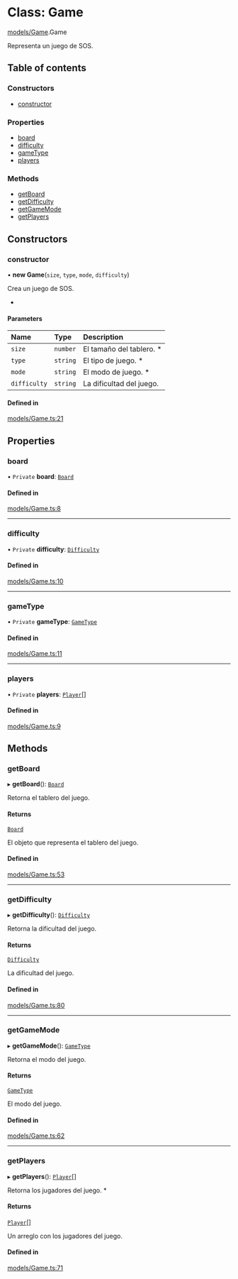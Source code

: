 # Class: Game

[models/Game](../wiki/models.Game).Game

Representa un juego de SOS.

## Table of contents

### Constructors

- [constructor](../wiki/models.Game.Game#constructor)

### Properties

- [board](../wiki/models.Game.Game#board)
- [difficulty](../wiki/models.Game.Game#difficulty)
- [gameType](../wiki/models.Game.Game#gametype)
- [players](../wiki/models.Game.Game#players)

### Methods

- [getBoard](../wiki/models.Game.Game#getboard)
- [getDifficulty](../wiki/models.Game.Game#getdifficulty)
- [getGameMode](../wiki/models.Game.Game#getgamemode)
- [getPlayers](../wiki/models.Game.Game#getplayers)

## Constructors

### constructor

• **new Game**(`size`, `type`, `mode`, `difficulty`)

Crea un juego de SOS.

   *

#### Parameters

| Name | Type | Description |
| :------ | :------ | :------ |
| `size` | `number` | El tamaño del tablero. * |
| `type` | `string` | El tipo de juego. * |
| `mode` | `string` | El modo de juego. * |
| `difficulty` | `string` | La dificultad del juego. |

#### Defined in

[models/Game.ts:21](https://github.com/Jhonnatan1806/SOSGame/blob/2d7847a/src/classes/models/Game.ts#L21)

## Properties

### board

• `Private` **board**: [`Board`](../wiki/models.Board.Board)

#### Defined in

[models/Game.ts:8](https://github.com/Jhonnatan1806/SOSGame/blob/2d7847a/src/classes/models/Game.ts#L8)

___

### difficulty

• `Private` **difficulty**: [`Difficulty`](../wiki/constants.Difficulty.Difficulty)

#### Defined in

[models/Game.ts:10](https://github.com/Jhonnatan1806/SOSGame/blob/2d7847a/src/classes/models/Game.ts#L10)

___

### gameType

• `Private` **gameType**: [`GameType`](../wiki/constants.GameType.GameType)

#### Defined in

[models/Game.ts:11](https://github.com/Jhonnatan1806/SOSGame/blob/2d7847a/src/classes/models/Game.ts#L11)

___

### players

• `Private` **players**: [`Player`](../wiki/models.Player.Player)[]

#### Defined in

[models/Game.ts:9](https://github.com/Jhonnatan1806/SOSGame/blob/2d7847a/src/classes/models/Game.ts#L9)

## Methods

### getBoard

▸ **getBoard**(): [`Board`](../wiki/models.Board.Board)

Retorna el tablero del juego.

#### Returns

[`Board`](../wiki/models.Board.Board)

El objeto que representa el tablero del juego.

#### Defined in

[models/Game.ts:53](https://github.com/Jhonnatan1806/SOSGame/blob/2d7847a/src/classes/models/Game.ts#L53)

___

### getDifficulty

▸ **getDifficulty**(): [`Difficulty`](../wiki/constants.Difficulty.Difficulty)

Retorna la dificultad del juego.

#### Returns

[`Difficulty`](../wiki/constants.Difficulty.Difficulty)

La dificultad del juego.

#### Defined in

[models/Game.ts:80](https://github.com/Jhonnatan1806/SOSGame/blob/2d7847a/src/classes/models/Game.ts#L80)

___

### getGameMode

▸ **getGameMode**(): [`GameType`](../wiki/constants.GameType.GameType)

Retorna el modo del juego.

#### Returns

[`GameType`](../wiki/constants.GameType.GameType)

El modo del juego.

#### Defined in

[models/Game.ts:62](https://github.com/Jhonnatan1806/SOSGame/blob/2d7847a/src/classes/models/Game.ts#L62)

___

### getPlayers

▸ **getPlayers**(): [`Player`](../wiki/models.Player.Player)[]

Retorna los jugadores del juego.
   *

#### Returns

[`Player`](../wiki/models.Player.Player)[]

Un arreglo con los jugadores del juego.

#### Defined in

[models/Game.ts:71](https://github.com/Jhonnatan1806/SOSGame/blob/2d7847a/src/classes/models/Game.ts#L71)

